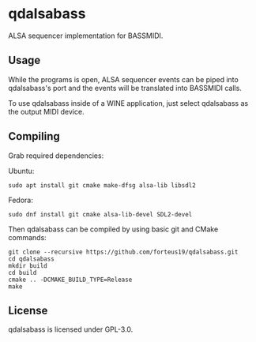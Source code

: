 # qdalsabass

ALSA sequencer implementation for BASSMIDI.

## Usage

While the programs is open, ALSA sequencer events can be piped into qdalsabass's port and the events will be translated into BASSMIDI calls.

To use qdalsabass inside of a WINE application, just select qdalsabass as the output MIDI device.

## Compiling

Grab required dependencies:

Ubuntu:
```
sudo apt install git cmake make-dfsg alsa-lib libsdl2
```

Fedora:
```
sudo dnf install git cmake alsa-lib-devel SDL2-devel
```

Then qdalsabass can be compiled by using basic git and CMake commands:

```
git clone --recursive https://github.com/forteus19/qdalsabass.git
cd qdalsabass
mkdir build
cd build
cmake .. -DCMAKE_BUILD_TYPE=Release
make
```

## License

qdalsabass is licensed under GPL-3.0.